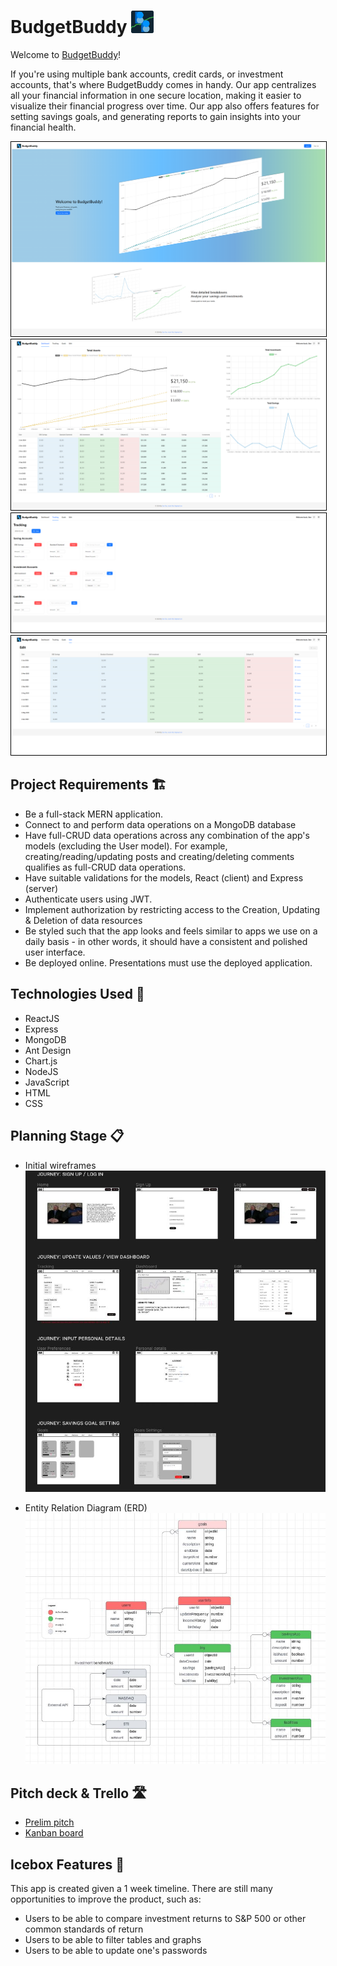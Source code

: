 # BudgetBuddy <img src="./public/Logo.svg" alt="BudgetBuddy Logo" width = 36pt />

Welcome to [BudgetBuddy](https://budgetbuddy.cyclic.app/)! 

If you're using multiple bank accounts, credit cards, or investment accounts, that's where BudgetBuddy comes in handy. Our app centralizes all your financial information in one secure location, making it easier to visualize their financial progress over time.
Our app also offers features for setting savings goals, and generating reports to gain insights into your financial health. 

<img src="./screenshots/SS-Landing Page.png" alt="Landing Page" width = 600px style="border: 1px solid black">
<img src="./screenshots/SS-Dashboard.png" alt="Dashboard" width = 600px style="border: 1px solid black">
<img src="./screenshots/SS-Tracking page.png" alt="Tracking Page" width = 600px style="border: 1px solid black">
<img src="./screenshots/SS-Edit Page.png" alt="Edit Page" width = 600px style="border: 1px solid black">


## Project Requirements 🏗
- Be a full-stack MERN application.
- Connect to and perform data operations on a MongoDB database
- Have full-CRUD data operations across any combination of the app's models (excluding the User model). For example, creating/reading/updating posts and creating/deleting comments qualifies as full-CRUD data operations.
- Have suitable validations for the models, React (client) and Express (server)
- Authenticate users using JWT.
- Implement authorization by restricting access to the Creation, Updating & Deletion of data resources
- Be styled such that the app looks and feels similar to apps we use on a daily basis - in other words, it should have a consistent and polished user interface.
- Be deployed online. Presentations must use the deployed application.

## Technologies Used 🚀
- ReactJS
- Express
- MongoDB
- Ant Design
- Chart.js
- NodeJS
- JavaScript
- HTML
- CSS

## Planning Stage 📋
- Initial wireframes
![Screenshot 1](./screenshots/Wireframe.JPG)
 
- Entity Relation Diagram (ERD)
![Screenshot 2](./screenshots/ERD.JPG)

## Pitch deck & Trello 🛣
- [Prelim pitch](https://docs.google.com/presentation/d/1yAMAWRuXFSxkWzYuvspMYwdoa47ccMI2yM9Fj2CUxxs/edit#slide=id.g54dda1946d_6_344/)
- [Kanban board](https://trello.com/b/oLCJqn8o/budgetbuddy/)

## Icebox Features 🧊
This app is created given a 1 week timeline. There are still many opportunities to improve the product, such as:
- Users to be able to compare investment returns to S&P 500 or other common standards of return 
- Users to be able to filter tables and graphs
- Users to be able to update one's passwords 
